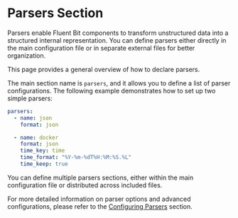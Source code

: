 # Parsers Section

Parsers enable Fluent Bit components to transform unstructured data into a structured internal representation. You can define parsers either directly in the main configuration file or in separate external files for better organization.

This page provides a general overview of how to declare parsers.

The main section name is `parsers`, and it allows you to define a list of parser configurations. The following example demonstrates how to set up two simple parsers:

```yaml
parsers:
  - name: json
    format: json

  - name: docker
    format: json
    time_key: time
    time_format: "%Y-%m-%dT%H:%M:%S.%L"
    time_keep: true
```

You can define multiple parsers sections, either within the main configuration file or distributed across included files.

For more detailed information on parser options and advanced configurations, please refer to the [Configuring Parsers]() section.
